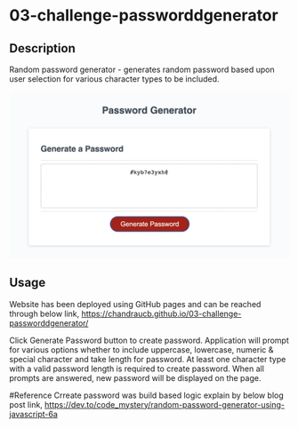 # 03-challenge-passworddgenerator

## Description

Random password generator - generates random password based upon user selection for various character types to be included.

![Screenshot](./assets/images/screenshot.jpg)

## Usage

Website has been deployed using GitHub pages and can be reached through below link,
https://chandraucb.github.io/03-challenge-passworddgenerator/

Click Generate Password button to create password.
Application will prompt for various options whether to include uppercase, lowercase, numeric & special character and take length for password. At least one character type with a valid password length is required to create password. When all prompts are answered, new password will be displayed on the page. 

#Reference 
Crreate password was build based logic explain by below blog post link,
https://dev.to/code_mystery/random-password-generator-using-javascript-6a